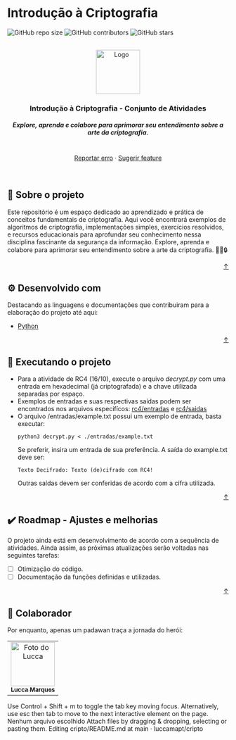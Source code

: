 <div id="top"></div>

# Introdução à Criptografia

<!---Shields em: https://shields.io --->

![GitHub repo size](https://img.shields.io/github/repo-size/luccamapt/cg?style=for-the-badge&label=tamanho%20do%20repo&color=44aa00)
![GitHub contributors](https://img.shields.io/github/contributors/luccamapt/cg?style=for-the-badge&label=colaboradores&color=44aa00)
![GitHub stars](https://img.shields.io/github/stars/luccamapt/cg?style=for-the-badge&label=estrelas&color=44aa00)

<!-- LOGO -->
<br />
<div align="center">
  <a href="https://github.com/luccamapt/cripto">
    <img src="https://cdn.pixabay.com/photo/2016/03/31/17/58/computer-1294045_1280.png" alt="Logo" width="100" height="100">
  </a>

  <h3 align="center">Introdução à Criptografia - Conjunto de Atividades</h3>

  <h5> Explore, aprenda e colabore para aprimorar seu entendimento sobre a arte da criptografia. </h5>
    <br />
    <a href="https://github.com/luccamapt/cripto/issues">Reportar erro</a>
    ·
    <a href="https://github.com/luccamapt/cripto/issues">Sugerir feature</a>
</div>
<br />
<br />

## 📜 Sobre o projeto

Este repositório é um espaço dedicado ao aprendizado e prática de conceitos fundamentais de criptografia. Aqui você encontrará exemplos de algoritmos de criptografia, implementações simples, exercícios resolvidos, e recursos educacionais para aprofundar seu conhecimento nessa disciplina fascinante da segurança da informação. Explore, aprenda e colabore para aprimorar seu entendimento sobre a arte da criptografia. 👨‍💻🔒

<p align="right"><a href="#top">↑</a></p>

## ⚙️ Desenvolvido com

Destacando as linguagens e documentações que contribuiram para a elaboração do projeto até aqui:
* [Python](https://docs.python.org/3/)

<p align="right"><a href="#top">↑</a></p>

## 🚀 Executando o projeto

- Para a atividade de RC4 (16/10), execute o arquivo *decrypt.py* com uma entrada em hexadecimal (já criptografada) e a chave utilizada separadas por espaço.
- Exemplos de entradas e suas respectivas saídas podem ser encontrados nos arquivos especifícos: [rc4/entradas](https://github.com/luccamapt/cripto/tree/main/rc4/entradas) e [rc4/saidas](https://github.com/luccamapt/cripto/tree/main/rc4/saidas)
- O arquivo /entradas/example.txt possui um exemplo de entrada, basta executar:
  ```
  python3 decrypt.py < ./entradas/example.txt
  ```
  Se preferir, insira um entrada de sua preferência. A saída do example.txt deve ser:
  ```
  Texto Decifrado: Texto (de)cifrado com RC4!
  ```
  Outras saídas devem ser conferidas de acordo com a cifra utilizada.

<p align="right"><a href="#top">↑</a></p>

## ✔️ Roadmap - Ajustes e melhorias

O projeto ainda está em desenvolvimento de acordo com a sequência de atividades. Ainda assim, as próximas atualizações serão voltadas nas seguintes tarefas:

- [ ] Otimização do código.
- [ ] Documentação da funções definidas e utilizadas.

<p align="right"><a href="#top">↑</a></p>

## 🤝 Colaborador

Por enquanto, apenas um padawan traça a jornada do herói:

<table>
  <tr>
    <td align="center">
      <a href="https://github.com/luccamapt">
        <img src="https://avatars.githubusercontent.com/u/62125928" width="100px;" alt="Foto do Lucca"/><br>
        <sub>
          <b>Lucca Marques</b>
        </sub>
      </a>
    </td>
  </tr>
</table>

Use Control + Shift + m to toggle the tab key moving focus. Alternatively, use esc then tab to move to the next interactive element on the page.
Nenhum arquivo escolhido
Attach files by dragging & dropping, selecting or pasting them.
Editing cripto/README.md at main · luccamapt/cripto
